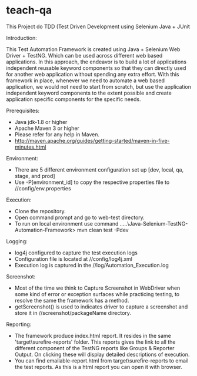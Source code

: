 # teach-qa

This Project do TDD (Test Driven Development using Selenium Java + JUnit

Introduction: 

This Test Automation Framework is created using Java + Selenium Web Driver + TestNG. Which can be used across different web based applications. In this approach, the endeavor is to build a lot of applications independent reusable keyword components so that they can directly used for another web application without spending any extra effort. With this framework in place, whenever we need to automate a web based application, we would not need to start from scratch, but use the application independent keyword components to the extent possible and create application specific components for the specific needs.

Prerequisites:
* Java jdk-1.8 or higher
* Apache Maven 3 or higher
* Please refer for any help in Maven.
* http://maven.apache.org/guides/getting-started/maven-in-five-minutes.html

Environment:
* There are 5 different environment configuration set up [dev, local, qa, stage, and prod]
* Use -P[environment_id] to copy the respective properties file to //config/env.properties

Execution:
* Clone the repository.
* Open command prompt and go to web-test directory.
* To run on local environment use command .....\Java-Selenium-TestNG-Automation-Framework> mvn clean test -Pdev


Logging:

* log4j configured to capture the test execution logs
* Configuration file is located at //config/log4j.xml
* Execution log is captured in the //log/Automation_Execution.log

Screenshot:
* Most of the time we think to Capture Screenshot in WebDriver when some kind of error or exception surfaces while practicing testing, to resolve the same the framework has a method.
* getScreenshot() is used to indicates driver to capture a screenshot and store it in //screenshot/packageName directory.

Reporting:
* The framework produce index.html report. It resides in the same 'target\surefire-reports' folder. This reports gives the link to all the different component of the TestNG reports like Groups & Reporter Output. On clicking these will display detailed descriptions of execution.
* You can find emailable-report.html from target\surefire-reports to email the test reports. As this is a html report you can open it with browser.
